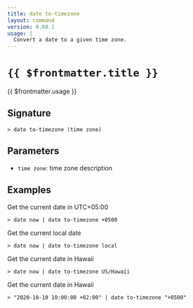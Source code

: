 ```yaml
---
title: date to-timezone
layout: command
version: 0.60.1
usage: |
  Convert a date to a given time zone.
---
```


# `{{ $frontmatter.title }}`

<div style='white-space: pre-wrap;'>{{ $frontmatter.usage }}</div>

## Signature

`> date to-timezone (time zone)`

## Parameters

- `time zone`: time zone description

## Examples

Get the current date in UTC+05:00

```shell
> date now | date to-timezone +0500
```

Get the current local date

```shell
> date now | date to-timezone local
```

Get the current date in Hawaii

```shell
> date now | date to-timezone US/Hawaii
```

Get the current date in Hawaii

```shell
> "2020-10-10 10:00:00 +02:00" | date to-timezone "+0500"
```
